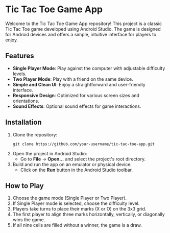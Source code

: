 <!DOCTYPE html>
<html lang="en">
<head>
    <meta charset="UTF-8">
    <title>Tic Tac Toe Game App</title>
</head>
<body>

<h1>Tic Tac Toe Game App</h1>

<p>Welcome to the Tic Tac Toe Game App repository! This project is a classic Tic Tac Toe game developed using Android Studio. The game is designed for Android devices and offers a simple, intuitive interface for players to enjoy.</p>

<h2>Features</h2>
<ul>
    <li><strong>Single Player Mode</strong>: Play against the computer with adjustable difficulty levels.</li>
    <li><strong>Two Player Mode</strong>: Play with a friend on the same device.</li>
    <li><strong>Simple and Clean UI</strong>: Enjoy a straightforward and user-friendly interface.</li>
    <li><strong>Responsive Design</strong>: Optimized for various screen sizes and orientations.</li>
    <li><strong>Sound Effects</strong>: Optional sound effects for game interactions.</li>
</ul>

<h2>Installation</h2>
<ol>
    <li>Clone the repository:
        <pre><code>git clone https://github.com/your-username/tic-tac-toe-app.git</code></pre>
    </li>
    <li>Open the project in Android Studio:
        <ul>
            <li>Go to <strong>File</strong> -> <strong>Open...</strong> and select the project's root directory.</li>
        </ul>
    </li>
    <li>Build and run the app on an emulator or physical device:
        <ul>
            <li>Click on the <strong>Run</strong> button in the Android Studio toolbar.</li>
        </ul>
    </li>
</ol>

<h2>How to Play</h2>
<ol>
    <li>Choose the game mode (Single Player or Two Player).</li>
    <li>If Single Player mode is selected, choose the difficulty level.</li>
    <li>Players take turns to place their marks (X or O) on the 3x3 grid.</li>
    <li>The first player to align three marks horizontally, vertically, or diagonally wins the game.</li>
    <li>If all nine cells are filled without a winner, the game is a draw.</li>
</ol>
</body>
</html>
